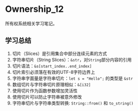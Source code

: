 # Ownership_12

所有权系统相关学习笔记。

## 学习总结

1. 切片（Slices）是引用集合中部分连续元素的方式
2. 字符串切片（String Slices）：`&str`，对`String`部分内容的引用
3. 切片语法：`&s[start_index..end_index]`
4. 切片索引必须落在有效的UTF-8字符边界上
5. 字符串字面量是字符串切片：`let s = "Hello";` 的类型是 `&str`
6. 数组切片与字符串切片原理相似：`&[i32]`
7. 使用切片作为函数参数增加灵活性
8. 使用切片可以防止字符串被意外修改
9. 字符串切片与字符串类型转换: `String::from()` 和 `to_string()` 